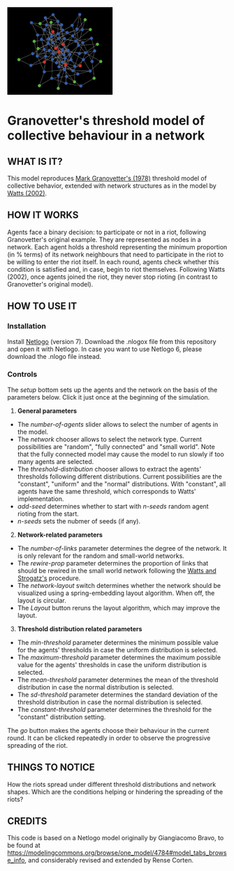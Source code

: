 <img src="screenshot_thresholds.PNG" height="200"  >


# Granovetter's threshold model of collective behaviour in a network

## WHAT IS IT?

This model reproduces [Mark Granovetter's (1978)](http://www.jstor.org/stable/2778111) threshold model of collective behavior, extended with network structures as in the model by [Watts (2002)](https://www.pnas.org/doi/abs/10.1073/pnas.082090499).

## HOW IT WORKS

Agents face a binary decision: to participate or not in a riot, following Granovetter's original example. They are represented as nodes in a network. Each agent holds a threshold representing the minimum proportion (in % terms) of its network neighbours that need to participate in the riot to be willing to enter the riot itself. In each round, agents check whether this condition is satisfied and, in case, begin to riot themselves. Following Watts (2002), once agents joined the riot, they never stop rioting (in contrast to Granovetter's original model). 

## HOW TO USE IT

### Installation
Install [Netlogo](https://ccl.northwestern.edu/netlogo/) (version 7). Download the .nlogox file from this repository and open it with Netlogo. In case you want to use Netlogo 6, please download the .nlogo file instead.

### Controls
The _setup_ bottom sets up the agents and the network on the basis of the parameters below. Click it just once at the beginning of the simulation.

1) **General parameters**
* The _number-of-agents_ slider allows to select the number of agents in the model.
* The _network_  chooser allows to select the network type. Current possibilities are "random", "fully connected" and "small world". Note that the fully connected model may cause the model to run slowly if too many agents are selected.
* The _threshold-distribution_ chooser allows to extract the agents' thresholds following different distributions. Current possibilities are the "constant", "uniform" and the "normal" distributions. With "constant", all agents have the same threshold, which corresponds to Watts' implementation. 
* _add-seed_ determines whether to start with _n-seeds_ random agent rioting from the start.
* _n-seeds_ sets the nubmer of seeds (if any).


2) **Network-related parameters**
* The _number-of-links_ parameter determines the degree of the network. It is only relevant for the random and small-world networks.
* The _rewire-prop_ parameter determines the proportion of links that should be rewired in the small world network following the [Watts and Strogatz's](http://www.nature.com/nature/journal/v393/n6684/abs/393440a0.html) procedure.
* The _network-layout_ switch determines whether the network should be visualized using a spring-embedding layout algorithm. When off, the layout is circular.
* The _Layout_ button reruns the layout algorithm, which may improve the layout.

3) **Threshold distribution related parameters**
* The _min-threshold_ parameter determines the minimum possible value for the agents' thresholds in case the uniform distribution is selected.
* The _maximum-threshold_ parameter determines the maximum possible value for the agents' thresholds in case the uniform distribution is selected.
* The _mean-threshold_ parameter determines the mean of the threshold distribution in case the normal distribution is selected.
* The _sd-threshold_ parameter determines the standard deviation of the threshold distribution in case the normal distribution is selected.
* The _constant-threshold_ parameter determines the threshold for the "constant" distribution setting. 

The _go_ button makes the agents choose their behaviour in the current round. It can be clicked repeatedly in order to observe the progressive spreading of the riot.

## THINGS TO NOTICE

How the riots spread under different threshold distributions and network shapes. Which are the conditions helping or hindering the spreading of the riots?

## CREDITS

This code is based on a Netlogo model originally by Giangiacomo Bravo, to be found at https://modelingcommons.org/browse/one_model/4784#model_tabs_browse_info, and considerably revised and extended by Rense Corten.
